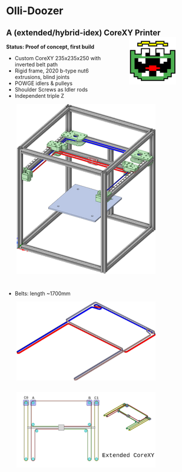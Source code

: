 # Olli-Doozer
## A (extended/hybrid-idex) CoreXY Printer <img align="right" style="padding: 0 2em 2em 2em" width=128 src="docs/olli-logo.svg" />

__Status: Proof of concept, first build__

- Custom CoreXY 235x235x250 with inverted belt path
- Rigid frame, 2020 b-type nut6 extrusions, blind joints
- POWGE idlers & pulleys
- Shoulder Screws as Idler rods
- Independent triple Z

<img style="padding: 0 2em 2em 2em; max-width:75%" src="docs/Doozer-CoreXY.png" />

- Belts: length ~1700mm

<img style="padding: 0 2em 2em 2em; max-width:75%" src="docs/Doozer-CoreXY-belts.png" />

<img style="padding: 0 2em 2em 2em; max-width:75%" src="docs/extended_corexy.png" />


